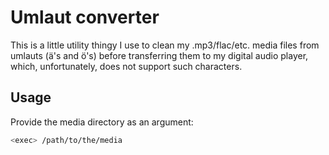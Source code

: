 # Umlaut converter

This is a little utility thingy I use to clean my .mp3/flac/etc. media files from umlauts (ä's and ö's) before transferring them to my digital audio player, which, unfortunately, does not support such characters.

## Usage

Provide the media directory as an argument:

```bash
<exec> /path/to/the/media
```
